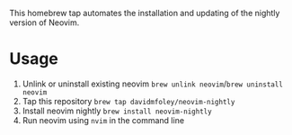 This homebrew tap automates the installation and updating of the nightly version of Neovim.

# Usage
1. Unlink or uninstall existing neovim `brew unlink neovim`/`brew uninstall neovim`
2. Tap this repository `brew tap davidmfoley/neovim-nightly`
3. Install neovim nightly `brew install neovim-nightly`
4. Run neovim using `nvim` in the command line
